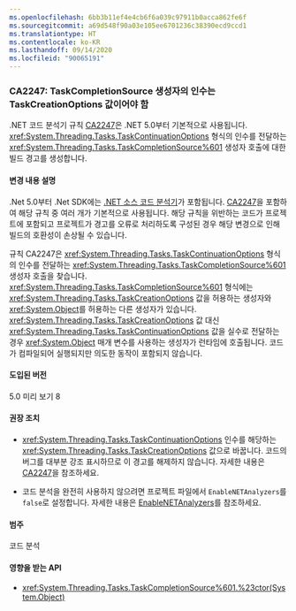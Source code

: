 ```yaml
---
ms.openlocfilehash: 6bb3b11ef4e4cb6f6a039c97911b0acca862fe6f
ms.sourcegitcommit: a69d548f90a03e105ee6701236c38390ecd9ccd1
ms.translationtype: HT
ms.contentlocale: ko-KR
ms.lasthandoff: 09/14/2020
ms.locfileid: "90065191"
---
```

### <a name="ca2247-argument-to-taskcompletionsource-constructor-should-be-taskcreationoptions-value"></a>CA2247: TaskCompletionSource 생성자의 인수는 TaskCreationOptions 값이어야 함

.NET 코드 분석기 규칙 [CA2247](/visualstudio/code-quality/ca2247)은 .NET 5.0부터 기본적으로 사용됩니다. <xref:System.Threading.Tasks.TaskContinuationOptions> 형식의 인수를 전달하는 <xref:System.Threading.Tasks.TaskCompletionSource%601> 생성자 호출에 대한 빌드 경고를 생성합니다.

#### <a name="change-description"></a>변경 내용 설명

.Net 5.0부터 .Net SDK에는 [.NET 소스 코드 분석기](../../../../docs/fundamentals/productivity/code-analysis.md)가 포함됩니다. [CA2247](/visualstudio/code-quality/ca2247)을 포함하여 해당 규칙 중 여러 개가 기본적으로 사용됩니다. 해당 규칙을 위반하는 코드가 프로젝트에 포함되고 프로젝트가 경고를 오류로 처리하도록 구성된 경우 해당 변경으로 인해 빌드의 호환성이 손상될 수 있습니다.

규칙 CA2247은 <xref:System.Threading.Tasks.TaskContinuationOptions> 형식의 인수를 전달하는 <xref:System.Threading.Tasks.TaskCompletionSource%601> 생성자 호출을 찾습니다. <xref:System.Threading.Tasks.TaskCompletionSource%601> 형식에는 <xref:System.Threading.Tasks.TaskCreationOptions> 값을 허용하는 생성자와 <xref:System.Object>를 허용하는 다른 생성자가 있습니다. <xref:System.Threading.Tasks.TaskCreationOptions> 값 대신 <xref:System.Threading.Tasks.TaskContinuationOptions> 값을 실수로 전달하는 경우 <xref:System.Object> 매개 변수를 사용하는 생성자가 런타임에 호출됩니다. 코드가 컴파일되어 실행되지만 의도한 동작이 포함되지 않습니다.

#### <a name="version-introduced"></a>도입된 버전

5.0 미리 보기 8

#### <a name="recommended-action"></a>권장 조치

- <xref:System.Threading.Tasks.TaskContinuationOptions> 인수를 해당하는 <xref:System.Threading.Tasks.TaskCreationOptions> 값으로 바꿉니다. 코드의 버그를 대부분 강조 표시하므로 이 경고를 해제하지 않습니다. 자세한 내용은 [CA2247](/visualstudio/code-quality/ca2247)을 참조하세요.

- 코드 분석을 완전히 사용하지 않으려면 프로젝트 파일에서 `EnableNETAnalyzers`를 `false`로 설정합니다. 자세한 내용은 [EnableNETAnalyzers](../../../../docs/core/project-sdk/msbuild-props.md#enablenetanalyzers)를 참조하세요.

#### <a name="category"></a>범주

코드 분석

#### <a name="affected-apis"></a>영향을 받는 API

- <xref:System.Threading.Tasks.TaskCompletionSource%601.%23ctor(System.Object)>

<!--

#### Affected APIs

- ``M:System.Threading.Tasks.TaskCompletionSource`1.#ctor(System.Object)``

-->
